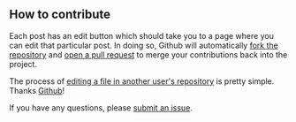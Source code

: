 ## How to contribute

Each post has an edit button which should take you to a page where you can edit that particular post. In doing so, Github will automatically [fork the repository][fork] and [open a pull request][pull] to merge your contributions back into the project.

The process of [editing a file in another user's repository][edit] is pretty simple. Thanks [Github][github]!

If you have any questions, please [submit an issue][issue].

[fork]:     https://help.github.com/articles/fork-a-repo
[pull]:     https://help.github.com/articles/creating-a-pull-request
[issue]:    https://github.com/keegoid/keegoid.github.io/issues/new
[github]:   https://github.com/about
[edit]:     https://help.github.com/articles/editing-files-in-another-user-s-repository
